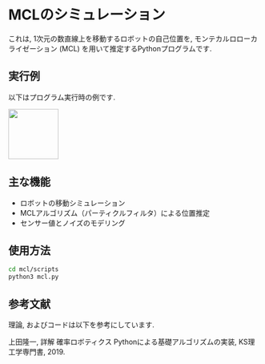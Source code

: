 # MCLのシミュレーション

これは, 1次元の数直線上を移動するロボットの自己位置を, モンテカルロローカライゼーション (MCL) を用いて推定するPythonプログラムです.

## 実行例

以下はプログラム実行時の例です.

<img src="https://github.com/user-attachments/assets/f3d22181-6caa-41f3-9915-4f345a79a8de" width="100">

## 主な機能

- ロボットの移動シミュレーション
- MCLアルゴリズム（パーティクルフィルタ）による位置推定
- センサー値とノイズのモデリング

## 使用方法

  ```bash
  cd mcl/scripts
  python3 mcl.py
```

## 参考文献
理論, およびコードは以下を参考にしています.

上田隆一, 詳解 確率ロボティクス Pythonによる基礎アルゴリズムの実装, KS理工学専門書, 2019.


